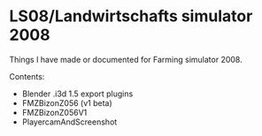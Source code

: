 # LS08/Landwirtschafts simulator 2008
Things I have made or documented for Farming simulator 2008.

Contents:
* Blender .i3d 1.5 export plugins
* FMZBizonZ056 (v1 beta)
* FMZBizonZ056V1
* PlayercamAndScreenshot

